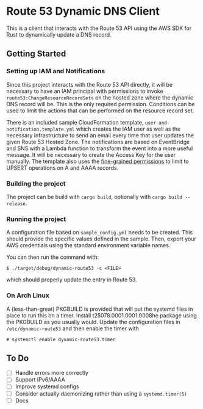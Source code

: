 # Route 53 Dynamic DNS Client

This is a client that interacts with the Route 53 API using the AWS SDK for Rust
to dynamically update a DNS record.

## Getting Started

### Setting up IAM and Notifications

Since this project interacts with the Route 53 API directly, it will be necessary to
have an IAM principal with permissions to invoke `route53:ChangeResourceRecordSets`
on the hosted zone where the dynamic DNS record will be. This is the only required
permission. Conditions can be used to limit the actions that can be performed on
the resource record set.

There is an included sample CloudFormation template,
`user-and-notification.template.yml` which creates the IAM user as well as the
necessary infrastructure to send an email every time that user updates the given
Route 53 Hosted Zone. The notifications are based on EventBridge and SNS with a
Lambda function to transform the event into a more useful message. It will be
necessary to create the Access Key for the user manually. The template also uses
the [fine-grained permissions][rrset-conditions] to limit to UPSERT operations on
A and AAAA records.

[rrset-conditions]: https://docs.aws.amazon.com/Route53/latest/DeveloperGuide/specifying-rrset-conditions.html

### Building the project

The project can be build with `cargo build`, optionally with `cargo build --release`.

### Running the project

A configuration file based on `sample_config.yml` needs to be created. This should
provide the specific values defined in the sample. Then, export your AWS credentials
using the standard environment variable names.

You can then run the command with:

```
$ ./target/debug/dynamic-route53 -c <FILE>
```

which should properly update the entry in Route 53.

### On Arch Linux

A (less-than-great) PKGBUILD is provided that will put the systemd files in place
to run this on a timer. Install t25078.0001.0001.0008he package using the PKGBUILD as you usually would.
Update the configuration files in `/etc/dynamic-route53` and then enable the timer with

```
# systemctl enable dynamic-route53.timer
```


## To Do

- [ ] Handle errors more correctly
- [ ] Support IPv6/AAAA
- [ ] Improve systemd configs
- [ ] Consider actually daemonizing rather than using a `systemd.timer(5)`
- [ ] Docs
